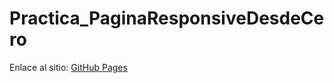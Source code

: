 # Practica_PaginaResponsiveDesdeCero

Enlace al sitio: [GitHub Pages](https://braulio-palagot.github.io/Practica_PaginaResponsiveDesdeCero/)
